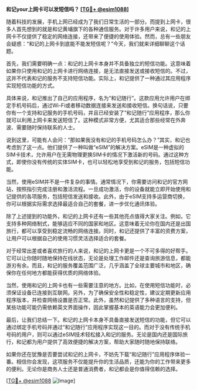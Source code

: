 **和记your上网卡可以发短信吗？ [[TG💪+ @esim1088](https://t.me/s/esim1088)]**

随着科技的发展，手机上网已经成为了我们日常生活的一部分。而提到上网卡，很多人首先想到的就是和记黄埔旗下的各种通信服务。对于许多用户来说，和记的上网卡不仅提供了稳定的网络连接，还带来了便捷的使用体验。然而，总有一些朋友会疑惑：“和记的上网卡到底能不能发短信呢？”今天，我们就来详细聊聊这个话题。

首先，我们需要明确一点：和记的上网卡本身并不具备独立的短信功能。这意味着如果你只使用和记的上网卡进行网络连接，是无法直接发送或接收短信的。不过，这并不代表和记的服务不支持短信功能。实际上，和记提供了一种通过其应用程序实现短信功能的方式。

具体来说，和记推出了自己的应用程序，名为“和记随行”。这款应用允许用户在绑定手机号码后，通过Wi-Fi或者移动数据连接来发送和接收短信。换句话说，只要你有一个支持和记服务的手机号码，并且已经安装了“和记随行”应用程序，那么你就可以利用上网卡来发送短信了。这种模式非常方便，尤其适合那些经常在外奔波、需要随时保持联系的人士。

说到这里，可能有人会问：“那如果我没有和记的手机号码怎么办？”其实，和记也考虑到了这一点。他们提供了一种叫做“eSIM”的解决方案。eSIM是一种虚拟的SIM卡技术，允许用户在无需物理更换SIM卡的情况下激活新的号码。通过这种方式，即使你没有传统的实体SIM卡，也可以轻松地享受到和记的服务，包括短信功能。

当然，使用eSIM并不是一件复杂的事情。通常情况下，你需要访问和记的官方网站，按照指引完成注册和激活流程。一旦成功激活，你的设备就能立即开始使用和记提供的各项服务，包括短信发送和接收。此外，由于eSIM支持多运营商切换，你可以根据实际需求选择最适合自己的套餐，进一步优化通讯体验。

除了上述提到的功能外，和记的上网卡还有一些其他亮点值得大家关注。例如，它支持多种网络制式，能够适应不同的国家和地区。这意味着无论你在国内还是出国旅行，都可以享受到稳定流畅的网络连接。同时，和记还提供了丰富的资费方案，让用户可以根据自己的使用习惯灵活选择适合的套餐。

对于经常出差或者喜欢旅行的人来说，和记的上网卡更是一个不可多得的好帮手。它可以让你随时随地保持在线状态，无论是处理工作邮件还是查询旅游信息，都能游刃有余。而且，和记的服务覆盖范围广泛，几乎涵盖了全球主要城市和地区，确保你在任何地方都能获得优质的网络体验。

当然，使用和记的上网卡也有一些需要注意的地方。比如，在使用短信功能时，必须保证设备已连接到互联网。另外，为了确保安全性和稳定性，建议定期更新应用程序版本，并检查网络设置是否正常。此外，虽然和记提供了多种语言的支持，但某些功能可能仍需依赖英文界面操作，因此掌握基本的英语能力会更加便利。

最后，让我们总结一下。和记的上网卡本身不具备直接发送短信的功能，但它可以通过绑定手机号码并通过“和记随行”应用程序实现这一目的。而对于没有传统手机号码的用户，则可以通过eSIM技术轻松接入和记的服务。无论是国内还是国际旅行，和记都为用户提供了高效便捷的解决方案，帮助大家随时随地保持联络。

如果你还在犹豫是否要尝试和记的上网卡，不妨先下载“和记随行”应用程序体验一番。相信你会发现，这项服务不仅能提升你的生活品质，还能为你的工作带来更多的便利。无论你是商务人士还是普通消费者，和记都会是你值得信赖的选择。

[[TG💪+ @esim1088](https://t.me/s/esim1088) ![Image](https://i.postimg.cc/4NQfJmqS/Snipaste-2025-05-13-00-14-12.png)]